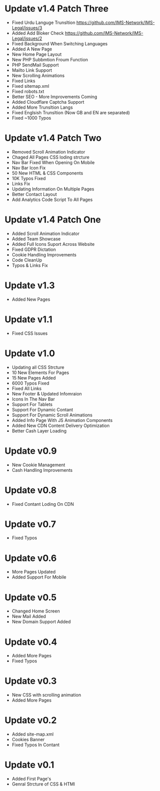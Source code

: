 # Update v1.4 Patch Three

- Fixed Urdu Languge Trunsltion https://github.com/IMS-Network/IMS-Legal/issues/3
- Added Add Bloker Check https://github.com/IMS-Network/IMS-Legal/issues/2
- Fixed Background When Switching Languages
- Added A New Page
- New Home Page Layout
- New PHP Subbmtion Froum Function
- PHP SendMail Support
- Mailto Link Support
- New Scrolling Animations
- Fixed Links
- Fixed sitemap.xml
- Fixed robots.txt
- Better SEO - More Improvements Coming
- Added Cloudflare Captcha Support
- Added More Trunsltion Langs
- Fixed Englsish Trunsltion (Now GB and EN are separated)
- Fixed ~1000 Typos 


# Update v1.4 Patch Two

- Removed Scroll Animation Indicator
- Chaged All Pages CSS loding strcture
- Nav Bar Fixed When Opening On Mobile
- Nav Bar Icon Fix
- 50 New HTML & CSS Components
- 10K Typos Fixed 
- Links Fix
- Updating Information On Multiple Pages 
- Better Contact Layout
- Add Analytics Code Script To All Pages

# Update v1.4 Patch One

- Added Scroll Animation Indicator
- Added Team Showcase
- Added Full Icons Suport Across Website
- Fixed GDPR Dictation
- Cookie Handling Improvements
- Code CleanUp
- Typos & Links Fix

# Update v1.3
- Added New Pages

# Update v1.1
- Fixed CSS Issues


# Update v1.0

- Updating all CSS Strcture 
- 10 New Elements For Pages
- 15 New Pages Added
- 6000 Typos Fixed
- Fixed All Links
- New Footer & Updated Infomraion
- Icons In The Nav Bar
- Support For Tablets
- Support For Dynamic Contant
- Support For Dynamic Scroll Animations
- Added Info Page With JS Animation Components
- Added New CDN Content Delivery Optimization
- Better Cash Layer Loading

# Update v0.9
- New Cookie Management
- Cash Handling Improvements

# Update v0.8
- Fixed Contant Loding On CDN

# Update v0.7
- Fixed Typos

# Update v0.6
- More Pages Updated
- Added Support For Mobile

# Update v0.5
- Changed Home Screen
- New Mail Added
- New Domain Support Added

# Update v0.4
- Added More Pages
- Fixed Typos

# Update v0.3
- New CSS with scrolling animation
- Added More Pages

# Update v0.2
- Added site-map.xml
- Cookies Banner
- Fixed Typos In Contant

# Update v0.1
- Added First Page's 
- Genral Strcture of CSS & HTMl
